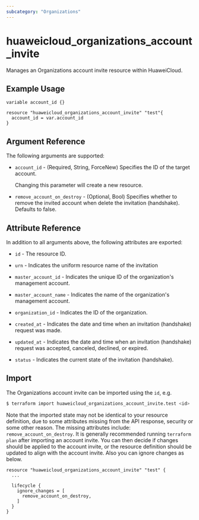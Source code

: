 ```yaml
---
subcategory: "Organizations"
---
```


# huaweicloud_organizations_account_invite

Manages an Organizations account invite resource within HuaweiCloud.

## Example Usage

```hcl
variable account_id {}

resource "huaweicloud_organizations_account_invite" "test"{
  account_id = var.account_id
}
```

## Argument Reference

The following arguments are supported:

* `account_id` - (Required, String, ForceNew) Specifies the ID of the target account.

  Changing this parameter will create a new resource.

* `remove_account_on_destroy` - (Optional, Bool) Specifies whether to remove the invited account when delete the
  invitation (handshake). Defaults to false.

## Attribute Reference

In addition to all arguments above, the following attributes are exported:

* `id` - The resource ID.

* `urn` - Indicates the uniform resource name of the invitation

* `master_account_id` - Indicates the unique ID of the organization's management account.

* `master_account_name` - Indicates the name of the organization's management account.

* `organization_id` - Indicates the ID of the organization.

* `created_at` - Indicates the date and time when an invitation (handshake) request was made.

* `updated_at` - Indicates the date and time when an invitation (handshake) request was accepted, canceled,
  declined, or expired.

* `status` - Indicates the current state of the invitation (handshake).

## Import

The Organizations account invite can be imported using the `id`, e.g.

```bash
$ terraform import huaweicloud_organizations_account_invite.test <id>
```

Note that the imported state may not be identical to your resource definition, due to some attributes missing from the
API response, security or some other reason. The missing attributes include: `remove_account_on_destroy`. It is
generally recommended running `terraform plan` after importing an account invite. You can then decide if changes should
be applied to the account invite, or the resource definition should be updated to align with the account invite.
Also you can ignore changes as below.

```hcl
resource "huaweicloud_organizations_account_invite" "test" {
  ...

  lifecycle {
    ignore_changes = [
      remove_account_on_destroy,
    ]
  }
}
```
